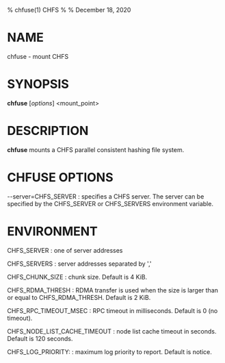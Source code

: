 % chfuse(1) CHFS
%
% December 18, 2020

# NAME
chfuse - mount CHFS

# SYNOPSIS
**chfuse** [_options_] <mount_point>

# DESCRIPTION
**chfuse** mounts a CHFS parallel consistent hashing file system.

# CHFUSE OPTIONS
\--server=CHFS_SERVER
: specifies a CHFS server.  The server can be specified by the CHFS_SERVER or CHFS_SERVERS environment variable.

# ENVIRONMENT
CHFS_SERVER
: one of server addresses

CHFS_SERVERS
: server addresses separated by ','

CHFS_CHUNK_SIZE
: chunk size.  Default is 4 KiB.

CHFS_RDMA_THRESH
: RDMA transfer is used when the size is larger than or equal to CHFS_RDMA_THRESH.  Default is 2 KiB.

CHFS_RPC_TIMEOUT_MSEC
: RPC timeout in milliseconds.  Default is 0 (no timeout).

CHFS_NODE_LIST_CACHE_TIMEOUT
: node list cache timeout in seconds.  Default is 120 seconds.

CHFS_LOG_PRIORITY:
: maximum log priority to report.  Default is notice.
